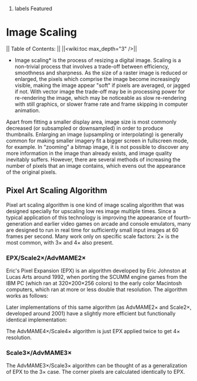 1.  labels Featured

# Image Scaling

|| Table of Contents: || ||<wiki:toc max_depth="3" />||

  - Image scaling\* is the process of resizing a digital image. Scaling
    is a non-trivial process that involves a trade-off between
    efficiency, smoothness and sharpness. As the size of a raster image
    is reduced or enlarged, the pixels which comprise the image become
    increasingly visible, making the image appear "soft" if pixels are
    averaged, or jagged if not. With vector image the trade-off may be
    in processing power for re-rendering the image, which may be
    noticeable as slow re-rendering with still graphics, or slower frame
    rate and frame skipping in computer animation.

Apart from fitting a smaller display area, image size is most commonly
decreased (or subsampled or downsampled) in order to produce thumbnails.
Enlarging an image (upsampling or interpolating) is generally common for
making smaller imagery fit a bigger screen in fullscreen mode, for
example. In “zooming” a bitmap image, it is not possible to discover any
more information in the image than already exists, and image quality
inevitably suffers. However, there are several methods of increasing the
number of pixels that an image contains, which evens out the appearance
of the original pixels.

## Pixel Art Scaling Algorithm

Pixel art scaling algorithm is one kind of image scaling algorithm that
was designed specially for upscaling low res image multiple times. Since
a typical application of this technology is improving the appearance of
fourth-generation and earlier video games on arcade and console
emulators, many are designed to run in real time for sufficiently small
input images at 60 frames per second. Many work only on specific scale
factors: 2× is the most common, with 3× and 4× also present.

### EPX/Scale2×/AdvMAME2×

Eric's Pixel Expansion (EPX) is an algorithm developed by Eric Johnston
at Lucas Arts around 1992, when porting the SCUMM engine games from the
IBM PC (which ran at 320×200×256 colors) to the early color Macintosh
computers, which ran at more or less double that resolution. The
algorithm works as follows:

Later implementations of this same algorithm (as AdvMAME2× and Scale2×,
developed around 2001) have a slightly more efficient but functionally
identical implementation:

The AdvMAME4×/Scale4× algorithm is just EPX applied twice to get 4×
resolution.

### Scale3×/AdvMAME3×

The AdvMAME3×/Scale3× algorithm can be thought of as a generalization of
EPX to the 3× case. The corner pixels are calculated identically to EPX.
